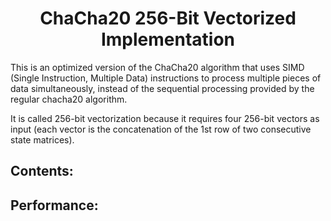 <h1 align="center">ChaCha20 256-Bit Vectorized Implementation</h1>

This is an optimized version of the ChaCha20 algorithm that uses SIMD (Single Instruction, Multiple Data) instructions to process multiple pieces of data simultaneously, instead of the sequential processing provided by the regular chacha20 algorithm.

It is called 256-bit vectorization because it requires four 256-bit vectors as input (each vector is the concatenation of the 1st row of two consecutive state matrices).


<h2>Contents:</h2>




<h2>Performance:</h2>

